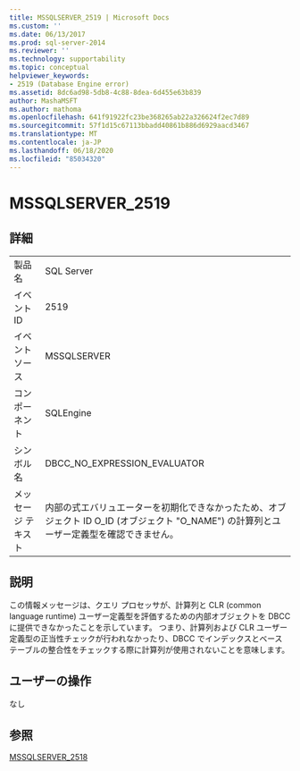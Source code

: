 ```yaml
---
title: MSSQLSERVER_2519 | Microsoft Docs
ms.custom: ''
ms.date: 06/13/2017
ms.prod: sql-server-2014
ms.reviewer: ''
ms.technology: supportability
ms.topic: conceptual
helpviewer_keywords:
- 2519 (Database Engine error)
ms.assetid: 8dc6ad98-5db8-4c88-8dea-6d455e63b839
author: MashaMSFT
ms.author: mathoma
ms.openlocfilehash: 641f91922fc23be368265ab22a326624f2ec7d89
ms.sourcegitcommit: 57f1d15c67113bbadd40861b886d6929aacd3467
ms.translationtype: MT
ms.contentlocale: ja-JP
ms.lasthandoff: 06/18/2020
ms.locfileid: "85034320"
---
```

# <a name="mssqlserver_2519"></a>MSSQLSERVER_2519
    
## <a name="details"></a>詳細  
  
|||  
|-|-|  
|製品名|SQL Server|  
|イベント ID|2519|  
|イベント ソース|MSSQLSERVER|  
|コンポーネント|SQLEngine|  
|シンボル名|DBCC_NO_EXPRESSION_EVALUATOR|  
|メッセージ テキスト|内部の式エバリュエーターを初期化できなかったため、オブジェクト ID O_ID (オブジェクト "O_NAME") の計算列とユーザー定義型を確認できません。|  
  
## <a name="explanation"></a>説明  
 この情報メッセージは、クエリ プロセッサが、計算列と CLR (common language runtime) ユーザー定義型を評価するための内部オブジェクトを DBCC に提供できなかったことを示しています。 つまり、計算列および CLR ユーザー定義型の正当性チェックが行われなかったり、DBCC でインデックスとベース テーブルの整合性をチェックする際に計算列が使用されないことを意味します。  
  
## <a name="user-action"></a>ユーザーの操作  
 なし  
  
## <a name="see-also"></a>参照  
 [MSSQLSERVER_2518](mssqlserver-2518-database-engine-error.md)  
  
  
